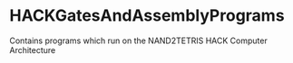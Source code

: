 # HACKGatesAndAssemblyPrograms
Contains programs which run on the NAND2TETRIS HACK Computer Architecture
